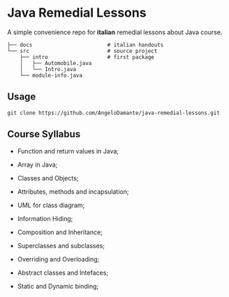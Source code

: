 # Java Remedial Lessons
A simple convenience repo for **italian** remedial lessons about Java course.

```
├── docs                        # italian handouts
└── src                         # source project
    ├── intro                   # first package
    │   ├── Automobile.java
    │   └── Intro.java
    └── module-info.java
```

## Usage
```
git clone https://github.com/AngeloDamante/java-remedial-lessons.git
```

## Course Syllabus
- Function and return values in Java;
- Array in Java;

- Classes and Objects;
- Attributes, methods and incapsulation;
- UML for class diagram;
- Information Hiding;

- Composition and Inheritance;
- Superclasses and subclasses;
- Overriding and Overloading;

- Abstract classes and Intefaces;
- Static and Dynamic binding;